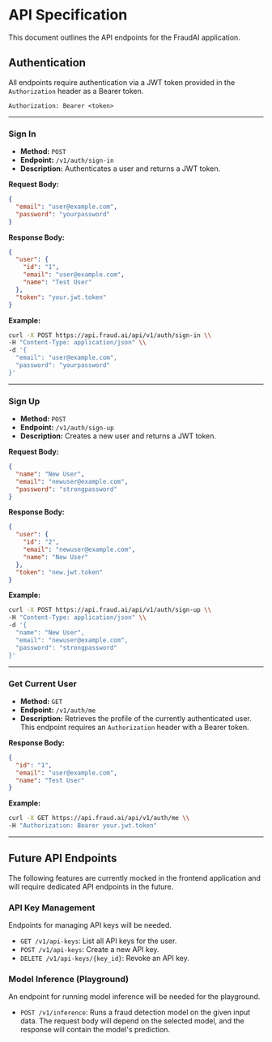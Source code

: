 # API Specification

This document outlines the API endpoints for the FraudAI application.

## Authentication

All endpoints require authentication via a JWT token provided in the `Authorization` header as a Bearer token.

`Authorization: Bearer <token>`

---

### Sign In

- **Method:** `POST`
- **Endpoint:** `/v1/auth/sign-in`
- **Description:** Authenticates a user and returns a JWT token.

**Request Body:**

```json
{
  "email": "user@example.com",
  "password": "yourpassword"
}
```

**Response Body:**

```json
{
  "user": {
    "id": "1",
    "email": "user@example.com",
    "name": "Test User"
  },
  "token": "your.jwt.token"
}
```

**Example:**

```bash
curl -X POST https://api.fraud.ai/api/v1/auth/sign-in \\
-H "Content-Type: application/json" \\
-d '{
  "email": "user@example.com",
  "password": "yourpassword"
}'
```

---

### Sign Up

- **Method:** `POST`
- **Endpoint:** `/v1/auth/sign-up`
- **Description:** Creates a new user and returns a JWT token.

**Request Body:**

```json
{
  "name": "New User",
  "email": "newuser@example.com",
  "password": "strongpassword"
}
```

**Response Body:**

```json
{
  "user": {
    "id": "2",
    "email": "newuser@example.com",
    "name": "New User"
  },
  "token": "new.jwt.token"
}
```

**Example:**

```bash
curl -X POST https://api.fraud.ai/api/v1/auth/sign-up \\
-H "Content-Type: application/json" \\
-d '{
  "name": "New User",
  "email": "newuser@example.com",
  "password": "strongpassword"
}'
```

---

### Get Current User

- **Method:** `GET`
- **Endpoint:** `/v1/auth/me`
- **Description:** Retrieves the profile of the currently authenticated user. This endpoint requires an `Authorization` header with a Bearer token.

**Response Body:**

```json
{
  "id": "1",
  "email": "user@example.com",
  "name": "Test User"
}
```

**Example:**

```bash
curl -X GET https://api.fraud.ai/api/v1/auth/me \\
-H "Authorization: Bearer your.jwt.token"
```

---

## Future API Endpoints

The following features are currently mocked in the frontend application and will require dedicated API endpoints in the future.

### API Key Management

Endpoints for managing API keys will be needed.

- `GET /v1/api-keys`: List all API keys for the user.
- `POST /v1/api-keys`: Create a new API key.
- `DELETE /v1/api-keys/{key_id}`: Revoke an API key.

### Model Inference (Playground)

An endpoint for running model inference will be needed for the playground.

- `POST /v1/inference`: Runs a fraud detection model on the given input data. The request body will depend on the selected model, and the response will contain the model's prediction.
